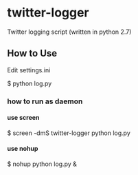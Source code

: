 twitter-logger
==============

Twitter logging script (written in python 2.7)

## How to Use
Edit settings.ini

$ python log.py

### how to run as daemon
#### use screen
$ screen -dmS twitter-logger python log.py

#### use nohup
$ nohup python log.py &
